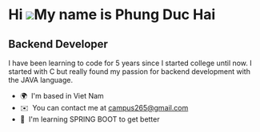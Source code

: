 Hi ![](https://user-images.githubusercontent.com/18350557/176309783-0785949b-9127-417c-8b55-ab5a4333674e.gif)My name is Phung Duc Hai
=====================================================================================================================================

Backend Developer
-----------------

I have been learning to code for 5 years since I started college until now. I started with C but really found my passion for backend development with the JAVA language.

* 🌍  I'm based in Viet Nam
* ✉️  You can contact me at [campus265@gmail.com](mailto:campus265@gmail.com)
* 🧠  I'm learning SPRING BOOT to get better
